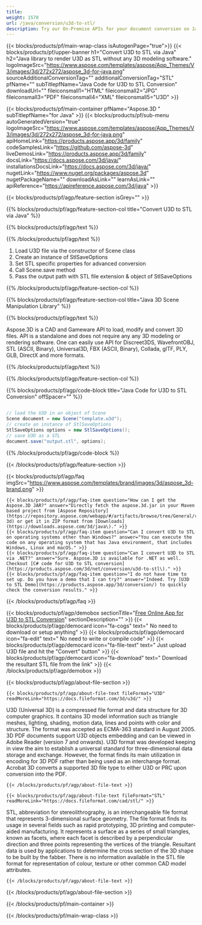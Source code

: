 ```yaml
---
title:  
weight: 1570
url: /java/conversion/u3d-to-stl/ 
description: Try our On-Premise APIs for your document conversion on Java Runtime Environment for JSP/JSF Application and Desktop Applications.
---
```


{{< blocks/products/pf/main-wrap-class isAutogenPage="true">}}
{{< blocks/products/pf/upper-banner h1="Convert U3D to STL via Java" h2="Java library to render U3D as STL without any 3D modeling software." logoImageSrc="https://www.aspose.com/templates/aspose/App_Themes/V3/images/3d/272x272/aspose_3d-for-java.png" sourceAdditionalConversionTag="" additionalConversionTag="STL" pfName="" subTitlepfName="Java Code for U3D to STL Conversion" downloadUrl="" fileiconsmall1="HTML" fileiconsmall2="JPG" fileiconsmall3="PDF" fileiconsmall4="XML" fileiconsmall5="U3D" >}}

{{< blocks/products/pf/main-container pfName="Aspose.3D " subTitlepfName="for Java" >}}
{{< blocks/products/pf/sub-menu autoGeneratedVersion="true" logoImageSrc="https://www.aspose.com/templates/aspose/App_Themes/V3/images/3d/272x272/aspose_3d-for-java.png" apiHomeLink="https://products.aspose.app/3d/family" codeSamplesLink="https://github.com/aspose-3d" liveDemosLink="https://products.aspose.app/3d/family" docsLink="https://docs.aspose.com/3d/java/" installationsDocsLink="https://docs.aspose.com/3d/java/" nugetLink="https://www.nuget.org/packages/aspose.3d" nugetPackageName="" downloadAsLink="" learnAsLink="" apiReference="https://apireference.aspose.com/3d/java" >}}

{{< blocks/products/pf/agp/feature-section isGrey="" >}}

{{% blocks/products/pf/agp/feature-section-col title="Convert U3D to STL via Java" %}}

{{% blocks/products/pf/agp/text %}}

{{% /blocks/products/pf/agp/text %}}

1.  Load U3D file via the constructor of Scene class
1.  Create an instance of StlSaveOptions
1.  Set STL specific properties for advanced conversion
1.  Call Scene.save method
1.  Pass the output path with STL file extension & object of StlSaveOptions

{{% /blocks/products/pf/agp/feature-section-col %}}

{{% blocks/products/pf/agp/feature-section-col title="Java 3D Scene Manipulation Library" %}}

{{% blocks/products/pf/agp/text %}}

 Aspose.3D is a CAD and Gameware API to load, modify and convert 3D files. API is a standalone and does not require any any 3D modeling or rendering software. One can easily use API for Discreet3DS, WavefrontOBJ, STL (ASCII, Binary), Universal3D, FBX (ASCII, Binary), Collada, glTF, PLY, GLB, DirectX and more formats.

{{% /blocks/products/pf/agp/text %}}

{{% /blocks/products/pf/agp/feature-section-col %}}

{{% blocks/products/pf/agp/code-block title="Java Code for U3D to STL Conversion" offSpacer="" %}}

```cs

// load the U3D in an object of Scene 
Scene document = new Scene("template.u3d");
// create an instance of StlSaveOptions 
StlSaveOptions options = new StlSaveOptions();
// save U3D as a STL 
document.save("output.stl", options);

```

{{% /blocks/products/pf/agp/code-block %}}

{{< /blocks/products/pf/agp/feature-section >}}

{{< blocks/products/pf/agp/faq imgSrc="https://www.aspose.com/templates/brand/images/3d/aspose_3d-brand.png" >}}

    {{< blocks/products/pf/agp/faq-item question="How can I get the Aspose.3D JAR?" answer="Directly fetch the aspose.3d.jar in your Maven based project from [Aspose Repository](https://repository.aspose.com/webapp/#/artifacts/browse/tree/General/repo/com/aspose/aspose-3d) or get it in ZIP format from [Downloads](https://downloads.aspose.com/3d/java\)." >}}
    {{< blocks/products/pf/agp/faq-item question="Can I convert U3D to STL on operating systems other than Windows?" answer="You can execute the code on any operating system that has Java environment, that includes Windows, Linux and macOS." >}}
    {{< blocks/products/pf/agp/faq-item question="Can I convert U3D to STL via .NET?" answer="Sure. Aspose.3D is available for .NET as well. Checkout [C# code for U3D to STL conversion](https://products.aspose.com/3d/net/conversion/u3d-to-stl\)." >}}
    {{< blocks/products/pf/agp/faq-item question="I do not have time to set up. Do you have a demo that I can try?" answer="Indeed. Try [U3D to STL Demo](https://products.aspose.app/3d/conversion/) to quickly check the conversion results." >}}
 
{{< /blocks/products/pf/agp/faq >}}

<!-- aboutfile Starts -->

{{< blocks/products/pf/agp/demobox sectionTitle="[Free Online App for U3D to STL Conversion](https://products.aspose.app/3d/conversion/u3d-to-stl)" sectionDescription="" >}}
        {{< blocks/products/pf/agp/democard icon="fa-cogs" text=" No need to download or setup anything" >}}
        {{< blocks/products/pf/agp/democard icon="fa-edit" text=" No need to write or compile code" >}}
        {{< blocks/products/pf/agp/democard icon="fa-file-text" text=" Just upload U3D file and hit the \"Convert\" button" >}}
        {{< blocks/products/pf/agp/democard icon="fa-download" text=" Download the resultant STL file from the link" >}}
{{< /blocks/products/pf/agp/demobox >}}

{{< blocks/products/pf/agp/about-file-section >}}

    {{< blocks/products/pf/agp/about-file-text fileFormat="U3D" readMoreLink="https://docs.fileformat.com/3d/u3d/" >}}
U3D (Universal 3D) is a compressed file format and data structure for 3D computer graphics. It contains 3D model information such as triangle meshes, lighting, shading, motion data, lines and points with color and structure. The format was accepted as ECMA-363 standard in August 2005. 3D PDF documents support U3D objects embedding and can be viewed in Adobe Reader (version 7 and onwards). U3D format was developed keeping in view the aim to establish a universal standard for three-dimensional data storage and exchange. However, the format finds its main utilization in encoding for 3D PDF rather than being used as an interchange format. Acrobat 3D converts a supported 3D file type to either U3D or PRC upon conversion into the PDF.

    {{< /blocks/products/pf/agp/about-file-text >}}

    {{< blocks/products/pf/agp/about-file-text fileFormat="STL" readMoreLink="https://docs.fileformat.com/cad/stl/" >}}
STL, abbreviation for stereolithrography, is an interchangeable file format that represents 3-dimensional surface geometry. The file format finds its usage in several fields such as rapid prototyping, 3D printing and computer-aided manufacturing. It represents a surface as a series of small triangles, known as facets, where each facet is described by a perpendicular direction and three points representing the vertices of the triangle. Resultant data is used by applications to determine the cross section of the 3D shape to be built by the fabber. There is no information available in the STL file format for representation of colour, texture or other common CAD model attributes.

    {{< /blocks/products/pf/agp/about-file-text >}}

{{< /blocks/products/pf/agp/about-file-section >}}

<!-- aboutfile Ends -->

{{< /blocks/products/pf/main-container >}}
    
{{< /blocks/products/pf/main-wrap-class >}}